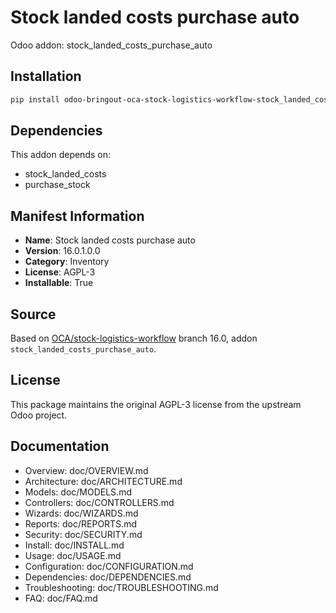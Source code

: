 # Stock landed costs purchase auto

Odoo addon: stock_landed_costs_purchase_auto

## Installation

```bash
pip install odoo-bringout-oca-stock-logistics-workflow-stock_landed_costs_purchase_auto
```

## Dependencies

This addon depends on:
- stock_landed_costs
- purchase_stock

## Manifest Information

- **Name**: Stock landed costs purchase auto
- **Version**: 16.0.1.0.0
- **Category**: Inventory
- **License**: AGPL-3
- **Installable**: True

## Source

Based on [OCA/stock-logistics-workflow](https://github.com/OCA/stock-logistics-workflow) branch 16.0, addon `stock_landed_costs_purchase_auto`.

## License

This package maintains the original AGPL-3 license from the upstream Odoo project.

## Documentation

- Overview: doc/OVERVIEW.md
- Architecture: doc/ARCHITECTURE.md
- Models: doc/MODELS.md
- Controllers: doc/CONTROLLERS.md
- Wizards: doc/WIZARDS.md
- Reports: doc/REPORTS.md
- Security: doc/SECURITY.md
- Install: doc/INSTALL.md
- Usage: doc/USAGE.md
- Configuration: doc/CONFIGURATION.md
- Dependencies: doc/DEPENDENCIES.md
- Troubleshooting: doc/TROUBLESHOOTING.md
- FAQ: doc/FAQ.md
